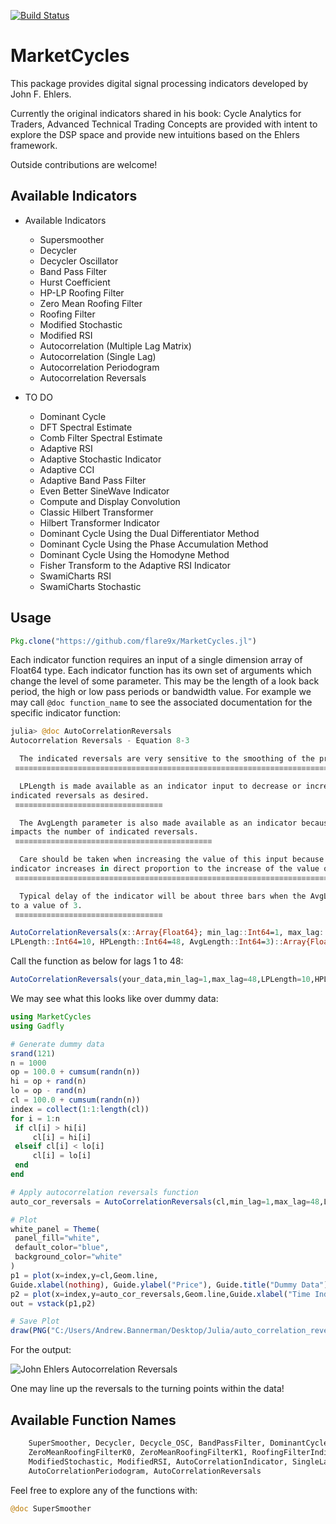 [![Build Status](https://travis-ci.org/flare9x/MarketCycles.jl.svg?branch=master)](https://travis-ci.org/flare9x/MarketCycles.jl)

# MarketCycles

This package provides digital signal processing indicators developed by John F. Ehlers.

Currently the original indicators shared in his book: Cycle Analytics for Traders, Advanced Technical Trading Concepts are provided with intent to explore the DSP space and provide new intuitions based on the Ehlers framework. 

Outside contributions are welcome! 

## Available Indicators

*   Available Indicators
    *   Supersmoother
    *   Decycler
    *   Decycler Oscillator
    *   Band Pass Filter
    *   Hurst Coefficient 
    *   HP-LP Roofing Filter 
    *   Zero Mean Roofing Filter 
    *   Roofing Filter 
    *   Modified Stochastic 
    *   Modified RSI 
    *   Autocorrelation (Multiple Lag Matrix) 
    *   Autocorrelation (Single Lag) 
    *   Autocorrelation Periodogram 
    *   Autocorrelation Reversals 
    
*   TO DO
    *   Dominant Cycle
    *   DFT Spectral Estimate
    *   Comb Filter Spectral Estimate
    *   Adaptive RSI
    *   Adaptive Stochastic Indicator
    *   Adaptive CCI 
    *   Adaptive Band Pass Filter 
    *   Even Better SineWave Indicator 
    *   Compute and Display Convolution
    *   Classic Hilbert Transformer
    *   Hilbert Transformer Indicator
    *   Dominant Cycle Using the Dual Differentiator Method
    *   Dominant Cycle Using the Phase Accumulation Method
    *   Dominant Cycle Using the Homodyne Method
    *   Fisher Transform to the Adaptive RSI Indicator
    *   SwamiCharts RSI
    *   SwamiCharts Stochastic
    
 
## Usage
   ```julia
Pkg.clone("https://github.com/flare9x/MarketCycles.jl")
``` 

Each indicator function requires an input of a single dimension array of Float64 type. Each indicator function has its own set of arguments which change the level of some parameter. This may be the length of a look back period, the high or low pass periods or bandwidth value. For example we may call ```@doc function_name``` to see the associated documentation for the specific indicator function: 

   ```julia
julia> @doc AutoCorrelationReversals
  Autocorrelation Reversals - Equation 8-3

     The indicated reversals are very sensitive to the smoothing of the price data.
    ≡≡≡≡≡≡≡≡≡≡≡≡≡≡≡≡≡≡≡≡≡≡≡≡≡≡≡≡≡≡≡≡≡≡≡≡≡≡≡≡≡≡≡≡≡≡≡≡≡≡≡≡≡≡≡≡≡≡≡≡≡≡≡≡≡≡≡≡≡≡≡≡≡≡≡≡≡≡≡≡

     LPLength is made available as an indicator input to decrease or increase the number of
 indicated reversals as desired.
    ≡≡≡≡≡≡≡≡≡≡≡≡≡≡≡≡≡≡≡≡≡≡≡≡≡≡≡≡≡≡≡≡≡

     The AvgLength parameter is also made available as an indicator because this averaging also
 impacts the number of indicated reversals.
    ≡≡≡≡≡≡≡≡≡≡≡≡≡≡≡≡≡≡≡≡≡≡≡≡≡≡≡≡≡≡≡≡≡≡≡≡≡≡≡≡≡≡≡≡

     Care should be taken when increasing the value of this input because the lag of the
 indicator increases in direct proportion to the increase of the value of the AvgLength.
    ≡≡≡≡≡≡≡≡≡≡≡≡≡≡≡≡≡≡≡≡≡≡≡≡≡≡≡≡≡≡≡≡≡≡≡≡≡≡≡≡≡≡≡≡≡≡≡≡≡≡≡≡≡≡≡≡≡≡≡≡≡≡≡≡≡≡≡≡≡≡≡≡≡≡≡≡≡≡≡≡≡≡≡≡≡≡≡≡≡

     Typical delay of the indicator will be about three bars when the AvgLength parameter is set
 to a value of 3.
    ≡≡≡≡≡≡≡≡≡≡≡≡≡≡≡≡≡≡≡≡≡≡≡≡≡≡≡≡≡≡≡≡≡

  AutoCorrelationReversals(x::Array{Float64}; min_lag::Int64=1, max_lag::Int64=48,
  LPLength::Int64=10, HPLength::Int64=48, AvgLength::Int64=3)::Array{Float64}
```
Call the function as below for lags 1 to 48: 

 ```julia
AutoCorrelationReversals(your_data,min_lag=1,max_lag=48,LPLength=10,HPLength=48,AvgLength=3)
 ```
We may see what this looks like over dummy data: 

   ```julia
using MarketCycles
using Gadfly

# Generate dummy data
srand(121)
n = 1000
op = 100.0 + cumsum(randn(n))
hi = op + rand(n)
lo = op - rand(n)
cl = 100.0 + cumsum(randn(n))
index = collect(1:1:length(cl))
for i = 1:n
	if cl[i] > hi[i]
		cl[i] = hi[i]
	elseif cl[i] < lo[i]
		cl[i] = lo[i]
	end
end

# Apply autocorrelation reversals function
auto_cor_reversals = AutoCorrelationReversals(cl,min_lag=1,max_lag=48,LPLength=10,HPLength=48,AvgLength=3)

# Plot
white_panel = Theme(
    panel_fill="white",
    default_color="blue",
    background_color="white"
)
p1 = plot(x=index,y=cl,Geom.line,
Guide.xlabel(nothing), Guide.ylabel("Price"), Guide.title("Dummy Data"),white_panel)
p2 = plot(x=index,y=auto_cor_reversals,Geom.line,Guide.xlabel("Time Index"),Guide.title("Autocorrelation Reversals"), Guide.ylabel("Autocorrelation Reversals"),white_panel)
out = vstack(p1,p2)

# Save Plot
draw(PNG("C:/Users/Andrew.Bannerman/Desktop/Julia/auto_correlation_reversals.png", 1500px, 800px), out)
```

For the output: 

![John Ehlers Autocorrelation Reversals](https://github.com/flare9x/MarketCycles.jl/blob/master/examples/auto_correlation_reversals_readme.png)

One may line up the reversals to the turning points within the data!

## Available Function Names 
```julia
    SuperSmoother, Decycler, Decycle_OSC, BandPassFilter, DominantCycle, HurstCoefficient, HPLPRoofingFilter,
    ZeroMeanRoofingFilterK0, ZeroMeanRoofingFilterK1, RoofingFilterIndicator,
    ModifiedStochastic, ModifiedRSI, AutoCorrelationIndicator, SingleLagAutoCorrelationIndicator, 
    AutoCorrelationPeriodogram, AutoCorrelationReversals
```
Feel free to explore any of the functions with:

```julia
@doc SuperSmoother
```


